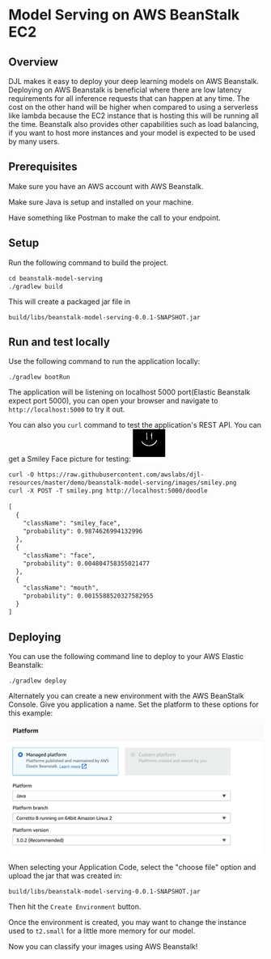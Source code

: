 # Model Serving on AWS BeanStalk EC2

## Overview
DJL makes it easy to deploy your deep learning models on AWS Beanstalk.
Deploying on AWS Beanstalk is beneficial where there are low latency requirements 
for all inference requests that can happen at any time. 
The cost on the other hand will be higher when compared to using a serverless like lambda
because the EC2 instance that is hosting this will be running all the time. 
Beanstalk also provides other capabilities such as load balancing, if you want 
to host more instances and your model is expected to be used by many users.

## Prerequisites
Make sure you have an AWS account with AWS Beanstalk.

Make sure Java is setup and installed on your machine.

Have something like Postman to make the call to your endpoint.

## Setup
Run the following command to build the project.

```shell script
cd beanstalk-model-serving
./gradlew build
```

This will create a packaged jar file in
```
build/libs/beanstalk-model-serving-0.0.1-SNAPSHOT.jar
```

## Run and test locally
Use the following command to run the application locally:
```shell script
./gradlew bootRun
```

The application will be listening on localhost 5000 port(Elastic Beanstalk expect port 5000),
you can open your browser and navigate to `http://localhost:5000` to try it out.

You can also you `curl` command to test the application's REST API.
You can get a Smiley Face picture for testing:
![Smiley Face](https://github.com/awslabs/djl-resources/raw/master/demo/beanstalk-model-serving/images/smiley.png)

```shell script
curl -O https://raw.githubusercontent.com/awslabs/djl-resources/master/demo/beanstalk-model-serving/images/smiley.png
curl -X POST -T smiley.png http://localhost:5000/doodle

[
  {
    "className": "smiley_face",
    "probability": 0.9874626994132996
  },
  {
    "className": "face",
    "probability": 0.004804758355021477
  },
  {
    "className": "mouth",
    "probability": 0.0015588520327582955
  }
]
```

## Deploying
You can use the following command line to deploy to your AWS Elastic Beanstalk:
```shell script
./gradlew deploy
```

Alternately you can create a new environment with the AWS BeanStalk Console.
Give you application a name. Set the platform to these options for this example:

![Platform Select Option](https://github.com/awslabs/djl-resources/raw/master/demo/beanstalk-model-serving/images/platform.png)

When selecting your Application Code, select the "choose file" option and
upload the jar that was created in:
```
build/libs/beanstalk-model-serving-0.0.1-SNAPSHOT.jar
```

Then hit the `Create Environment` button.

Once the environment is created, you may want to change the instance used to `t2.small` for a little more memory for our model.

Now you can classify your images using AWS Beanstalk!
